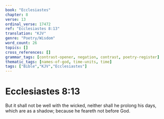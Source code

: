 ```yaml
---
book: "Ecclesiastes"
chapter: 8
verse: 13
ordinal_verse: 17472
ref: "Ecclesiastes 8:13"
translation: "KJV"
genre: "Poetry/Wisdom"
word_count: 26
topics: []
cross_references: []
grammar_tags: [contrast-opener, negation, contrast, poetry-register]
thematic_tags: [names-of-god, time-units, time]
tags: ["Bible","KJV","Ecclesiastes"]
---
```


# Ecclesiastes 8:13

But it shall not be well with the wicked, neither shall he prolong his days, which are as a shadow; because he feareth not before God.
